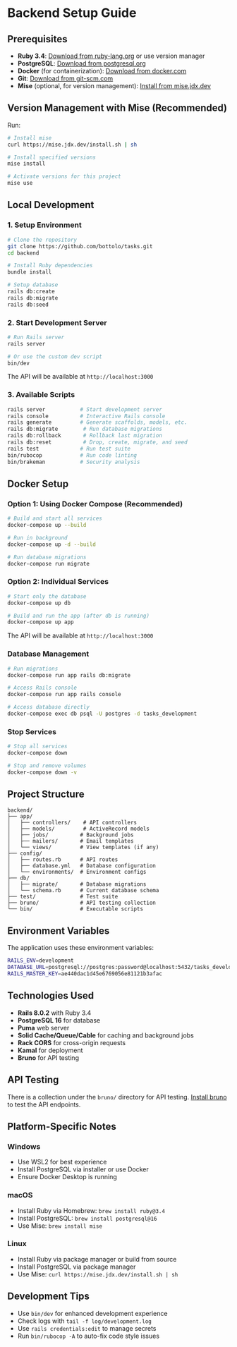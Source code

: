 # Backend Setup Guide

## Prerequisites

- **Ruby 3.4**: [Download from ruby-lang.org](https://ruby-lang.org) or use version manager
- **PostgreSQL**: [Download from postgresql.org](https://postgresql.org)
- **Docker** (for containerization): [Download from docker.com](https://docker.com)
- **Git**: [Download from git-scm.com](https://git-scm.com)
- **Mise** (optional, for version management): [Install from mise.jdx.dev](https://mise.jdx.dev)

## Version Management with Mise (Recommended)

Run:
```bash
# Install mise
curl https://mise.jdx.dev/install.sh | sh

# Install specified versions
mise install

# Activate versions for this project
mise use
```

## Local Development

### 1. Setup Environment
```bash
# Clone the repository
git clone https://github.com/bottolo/tasks.git
cd backend

# Install Ruby dependencies
bundle install

# Setup database
rails db:create
rails db:migrate
rails db:seed
```

### 2. Start Development Server
```bash
# Run Rails server
rails server

# Or use the custom dev script
bin/dev
```
The API will be available at `http://localhost:3000`

### 3. Available Scripts
```bash
rails server           # Start development server
rails console          # Interactive Rails console
rails generate         # Generate scaffolds, models, etc.
rails db:migrate        # Run database migrations
rails db:rollback       # Rollback last migration
rails db:reset          # Drop, create, migrate, and seed
rails test             # Run test suite
bin/rubocop            # Run code linting
bin/brakeman           # Security analysis
```

## Docker Setup

### Option 1: Using Docker Compose (Recommended)
```bash
# Build and start all services
docker-compose up --build

# Run in background
docker-compose up -d --build

# Run database migrations
docker-compose run migrate
```

### Option 2: Individual Services
```bash
# Start only the database
docker-compose up db

# Build and run the app (after db is running)
docker-compose up app
```

The API will be available at `http://localhost:3000`

### Database Management
```bash
# Run migrations
docker-compose run app rails db:migrate

# Access Rails console
docker-compose run app rails console

# Access database directly
docker-compose exec db psql -U postgres -d tasks_development
```

### Stop Services
```bash
# Stop all services
docker-compose down

# Stop and remove volumes
docker-compose down -v
```

## Project Structure

```
backend/
├── app/
│   ├── controllers/    # API controllers
│   ├── models/         # ActiveRecord models
│   ├── jobs/          # Background jobs
│   ├── mailers/       # Email templates
│   └── views/         # View templates (if any)
├── config/
│   ├── routes.rb      # API routes
│   ├── database.yml   # Database configuration
│   └── environments/  # Environment configs
├── db/
│   ├── migrate/       # Database migrations
│   └── schema.rb      # Current database schema
├── test/              # Test suite
├── bruno/             # API testing collection
└── bin/               # Executable scripts
```

## Environment Variables

The application uses these environment variables:
```bash
RAILS_ENV=development
DATABASE_URL=postgresql://postgres:password@localhost:5432/tasks_development
RAILS_MASTER_KEY=ae440dac1d45e6769056e81121b3afac
```

## Technologies Used

- **Rails 8.0.2** with Ruby 3.4
- **PostgreSQL 16** for database
- **Puma** web server
- **Solid Cache/Queue/Cable** for caching and background jobs
- **Rack CORS** for cross-origin requests
- **Kamal** for deployment
- **Bruno** for API testing

## API Testing

There is a collection under the `bruno/` directory for API testing. 
[Install bruno](https://docs.usebruno.com/get-started/bruno-basics/download) to test the API endpoints.

## Platform-Specific Notes

### Windows
- Use WSL2 for best experience
- Install PostgreSQL via installer or use Docker
- Ensure Docker Desktop is running

### macOS
- Install Ruby via Homebrew: `brew install ruby@3.4`
- Install PostgreSQL: `brew install postgresql@16`
- Use Mise: `brew install mise`

### Linux
- Install Ruby via package manager or build from source
- Install PostgreSQL via package manager
- Use Mise: `curl https://mise.jdx.dev/install.sh | sh`

## Development Tips

- Use `bin/dev` for enhanced development experience
- Check logs with `tail -f log/development.log`
- Use `rails credentials:edit` to manage secrets
- Run `bin/rubocop -A` to auto-fix code style issues
